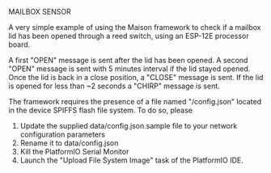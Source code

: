 MAILBOX SENSOR

A very simple example of using the Maison framework to
check if a mailbox lid has been opened through a reed switch, using an ESP-12E 
processor board.

A first "OPEN" message is sent after the lid has been opened.  A second "OPEN" message is sent with 5 minutes interval if the lid stayed opened. Once the lid is back in a close position, a "CLOSE" message is sent. If the lid is opened for less than ~2 seconds a "CHIRP" message is sent.

The framework requires the presence of a file named "/config.json" 
located in the device SPIFFS flash file system. To do so, please 

1. Update the supplied data/config.json.sample file to your
   network configuration parameters
2. Rename it to data/config.json
3. Kill the PlatformIO Serial Monitor
4. Launch the "Upload File System Image" task of the PlatformIO IDE.
